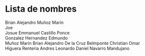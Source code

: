 # Lista de nombres
Brian Alejandro Muñoz Marin  
Joe  
Josue Emmanuel Castillo Ponce      
Gonzalez Hernandez Edmundo  
Muñoz Marin Brian Alejandro 
De la Cruz Belmponte Christian Omar   
Higuera Renteria Andres
Leonardo Daniel Navarro Mandujano